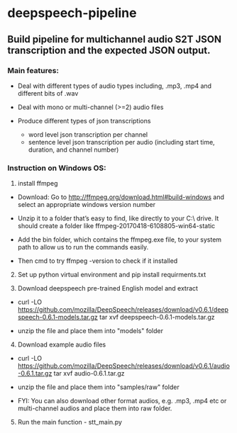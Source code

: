 # deepspeech-pipeline
## Build pipeline for multichannel audio S2T JSON transcription and the expected JSON output.
### Main features:
- Deal with different types of audio types including, .mp3, .mp4 
and different bits of .wav
- Deal with mono or multi-channel (>=2) audio files
- Produce different types of json transcriptions
        
     * word level json transcription per channel
     * sentence level json transcription per audio 
     (including start time, duration, and channel number)
### Instruction on Windows OS:

1. install ffmpeg 

- Download: Go to http://ffmpeg.org/download.html#build-windows and select an appropriate windows version number
  
- Unzip it to a folder that’s easy to find, like directly to your C:\ drive. It should create a folder like ffmpeg-20170418-6108805-win64-static 
  
- Add the bin folder, which contains the ffmpeg.exe file, to your system 
path to allow us to run the commands easily.

- Then cmd to try ffmpeg -version to check if it installed 

2. Set up python virtual environment and pip install requirments.txt

3. Download deepspeech pre-trained English model and extract

- curl -LO https://github.com/mozilla/DeepSpeech/releases/download/v0.6.1/deepspeech-0.6.1-models.tar.gz
    tar xvf deepspeech-0.6.1-models.tar.gz

- unzip the file and place them into "models" folder

4. Download example audio files
   
- curl -LO https://github.com/mozilla/DeepSpeech/releases/download/v0.6.1/audio-0.6.1.tar.gz
   tar xvf audio-0.6.1.tar.gz
   
- unzip the file and place them into "samples/raw" folder
   
- FYI: You can also download other format audios, e.g. .mp3, .mp4 etc or multi-channel audios and place them into raw folder.   

5. Run the main function - stt_main.py

   
   
